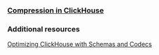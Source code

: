 ### [Compression in ClickHouse](https://clickhouse.com/docs/en/data-compression/compression-in-clickhouse)



### Additional resources
[Optimizing ClickHouse with Schemas and Codecs](https://clickhouse.com/blog/optimize-clickhouse-codecs-compression-schema)
